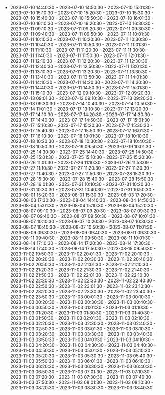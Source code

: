  - 2023-07-10 14:40:30 - 2023-07-10 14:50:30 - 2023-07-10 15:01:30 - 2023-07-10 15:10:30 - 2023-07-10 15:20:30 - 2023-07-10 15:30:30 - 2023-07-10 15:40:30 - 2023-07-10 15:50:30 - 2023-07-10 16:01:30 - 2023-07-10 16:10:30 - 2023-07-10 16:20:30 - 2023-07-10 16:30:30 - 2023-07-11 09:10:30 - 2023-07-11 09:20:30 - 2023-07-11 09:30:30 - 2023-07-11 09:40:30 - 2023-07-11 09:50:30 - 2023-07-11 10:01:30 - 2023-07-11 10:10:30 - 2023-07-11 10:20:30 - 2023-07-11 10:30:30 - 2023-07-11 10:40:30 - 2023-07-11 10:50:30 - 2023-07-11 11:01:30 - 2023-07-11 11:10:30 - 2023-07-11 11:20:30 - 2023-07-11 11:30:30 - 2023-07-11 11:40:30 - 2023-07-11 11:50:30 - 2023-07-11 12:01:30 - 2023-07-11 12:10:30 - 2023-07-11 12:20:30 - 2023-07-11 12:30:30 - 2023-07-11 12:40:30 - 2023-07-11 12:50:30 - 2023-07-11 13:01:30 - 2023-07-11 13:10:30 - 2023-07-11 13:20:30 - 2023-07-11 13:30:30 - 2023-07-11 13:40:30 - 2023-07-11 13:50:30 - 2023-07-11 14:01:30 - 2023-07-11 14:10:30 - 2023-07-11 14:20:30 - 2023-07-11 14:30:30 - 2023-07-11 14:40:30 - 2023-07-11 14:50:30 - 2023-07-11 15:01:30 - 2023-07-11 15:10:30 - 2023-07-12 09:10:30 - 2023-07-12 09:20:30 - 2023-07-13 09:01:30 - 2023-07-13 09:10:30 - 2023-07-13 09:20:30 - 2023-07-13 09:30:30 - 2023-07-14 10:40:30 - 2023-07-14 10:50:30 - 2023-07-14 11:01:30 - 2023-07-17 13:10:30 - 2023-07-17 13:20:30 - 2023-07-17 14:10:30 - 2023-07-17 14:20:30 - 2023-07-17 14:30:30 - 2023-07-17 14:40:30 - 2023-07-17 14:50:30 - 2023-07-17 15:01:30 - 2023-07-17 15:10:30 - 2023-07-17 15:20:30 - 2023-07-17 15:30:30 - 2023-07-17 15:40:30 - 2023-07-17 15:50:30 - 2023-07-17 16:01:30 - 2023-07-17 16:10:30 - 2023-07-18 10:01:30 - 2023-07-18 10:10:30 - 2023-07-18 10:20:30 - 2023-07-18 10:30:30 - 2023-07-18 10:40:30 - 2023-07-18 10:50:30 - 2023-07-19 09:50:30 - 2023-07-19 10:01:30 - 2023-07-25 14:30:30 - 2023-07-25 14:40:30 - 2023-07-25 14:50:30 - 2023-07-25 15:01:30 - 2023-07-25 15:10:30 - 2023-07-25 15:20:30 - 2023-07-26 11:01:30 - 2023-07-26 11:10:30 - 2023-07-26 11:53:09 - 2023-07-27 11:10:30 - 2023-07-27 11:20:30 - 2023-07-27 11:30:30 - 2023-07-27 11:40:30 - 2023-07-27 11:50:30 - 2023-07-28 15:20:30 - 2023-07-28 15:30:30 - 2023-07-28 15:40:30 - 2023-07-28 15:50:30 - 2023-07-28 16:01:30 - 2023-07-31 10:10:30 - 2023-07-31 10:20:30 - 2023-07-31 10:30:30 - 2023-07-31 10:40:30 - 2023-07-31 10:50:30 - 2023-08-01 15:20:30 - 2023-08-01 15:30:30 - 2023-08-03 17:20:30 - 2023-08-03 17:30:30 - 2023-08-04 14:40:30 - 2023-08-04 14:50:30 - 2023-08-04 15:01:30 - 2023-08-04 15:10:30 - 2023-08-04 15:20:30 - 2023-08-07 09:10:30 - 2023-08-07 09:20:30 - 2023-08-07 09:30:30 - 2023-08-07 09:40:30 - 2023-08-07 09:50:30 - 2023-08-07 10:01:30 - 2023-08-07 10:10:30 - 2023-08-07 10:20:30 - 2023-08-07 10:30:30 - 2023-08-07 10:40:30 - 2023-08-07 10:50:30 - 2023-08-07 11:01:30 - 2023-08-09 09:30:30 - 2023-08-09 09:40:30 - 2023-08-11 09:30:30 - 2023-08-11 09:40:30 - 2023-08-11 09:50:30 - 2023-08-11 10:01:30 - 2023-08-14 17:10:30 - 2023-08-14 17:20:30 - 2023-08-14 17:30:30 - 2023-08-14 17:40:30 - 2023-08-14 17:50:30 - 2023-08-15 09:50:30 - 2023-11-02 19:50:30 - 2023-11-02 20:01:30 - 2023-11-02 20:10:30 - 2023-11-02 20:20:30 - 2023-11-02 20:30:30 - 2023-11-02 20:40:30 - 2023-11-02 20:50:30 - 2023-11-02 21:01:30 - 2023-11-02 21:10:30 - 2023-11-02 21:20:30 - 2023-11-02 21:30:30 - 2023-11-02 21:40:30 - 2023-11-02 21:50:30 - 2023-11-02 22:01:30 - 2023-11-02 22:10:30 - 2023-11-02 22:20:30 - 2023-11-02 22:30:30 - 2023-11-02 22:40:30 - 2023-11-02 22:50:30 - 2023-11-02 23:01:30 - 2023-11-02 23:10:30 - 2023-11-02 23:20:30 - 2023-11-02 23:30:30 - 2023-11-02 23:40:30 - 2023-11-02 23:50:30 - 2023-11-03 00:01:30 - 2023-11-03 00:10:30 - 2023-11-03 00:20:30 - 2023-11-03 00:30:30 - 2023-11-03 00:40:30 - 2023-11-03 00:50:30 - 2023-11-03 01:01:30 - 2023-11-03 01:10:30 - 2023-11-03 01:20:30 - 2023-11-03 01:30:30 - 2023-11-03 01:40:30 - 2023-11-03 01:50:30 - 2023-11-03 02:01:30 - 2023-11-03 02:10:30 - 2023-11-03 02:20:30 - 2023-11-03 02:30:30 - 2023-11-03 02:40:30 - 2023-11-03 02:50:30 - 2023-11-03 03:01:30 - 2023-11-03 03:10:30 - 2023-11-03 03:20:30 - 2023-11-03 03:30:30 - 2023-11-03 03:40:30 - 2023-11-03 03:50:30 - 2023-11-03 04:01:30 - 2023-11-03 04:10:30 - 2023-11-03 04:20:30 - 2023-11-03 04:30:30 - 2023-11-03 04:40:30 - 2023-11-03 04:50:30 - 2023-11-03 05:01:30 - 2023-11-03 05:10:30 - 2023-11-03 05:20:30 - 2023-11-03 05:30:30 - 2023-11-03 05:40:30 - 2023-11-03 05:50:30 - 2023-11-03 06:01:30 - 2023-11-03 06:10:30 - 2023-11-03 06:20:30 - 2023-11-03 06:30:30 - 2023-11-03 06:40:30 - 2023-11-03 06:50:30 - 2023-11-03 07:01:30 - 2023-11-03 07:10:30 - 2023-11-03 07:20:30 - 2023-11-03 07:30:30 - 2023-11-03 07:40:30 - 2023-11-03 07:50:30 - 2023-11-03 08:01:30 - 2023-11-03 08:10:30 - 2023-11-03 08:20:30 - 2023-11-03 08:30:30 - 2023-11-03 08:40:30